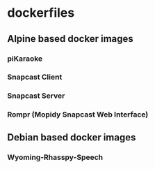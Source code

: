 # dockerfiles

## Alpine based docker images

### piKaraoke

### Snapcast Client

### Snapcast Server

### Rompr (Mopidy Snapcast Web Interface)

## Debian based docker images

### Wyoming-Rhasspy-Speech
